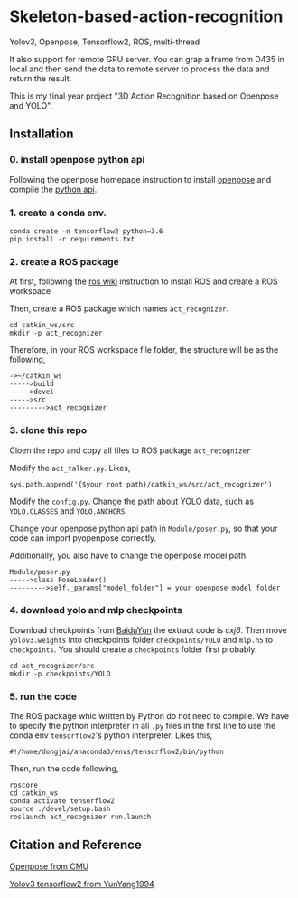 # Skeleton-based-action-recognition
Yolov3, Openpose, Tensorflow2, ROS, multi-thread

It also support for remote GPU server. You can grap a frame from D435 in local and then send the data to remote server to process the data and return the result.

This is my final year project "3D Action Recognition based on Openpose and YOLO".

## Installation

### 0. install openpose python api

Following the openpose homepage instruction to install [openpose](https://github.com/CMU-Perceptual-Computing-Lab/openpose/blob/master/doc/installation.md) and compile the [python api](https://github.com/CMU-Perceptual-Computing-Lab/openpose/blob/master/doc/installation.md#python-api).


### 1. create a conda env.

```
conda create -n tensorflow2 python=3.6
pip install -r requirements.txt
```

### 2. create a ROS package

At first, following the [ros wiki](http://wiki.ros.org/cn/ROS/Tutorials/InstallingandConfiguringROSEnvironment) instruction to install ROS and create a ROS workspace

Then, create a ROS package which names `act_recognizer`.
```
cd catkin_ws/src
mkdir -p act_recognizer
```

Therefore, in your ROS workspace file folder, the structure will be as the following,
```
->~/catkin_ws
----->build
----->devel
----->src
--------->act_recognizer
```

### 3. clone this repo

Cloen the repo and copy all files to ROS package `act_recognizer`

Modify the `act_talker.py`. Likes,
```
sys.path.append('{$your root path}/catkin_ws/src/act_recognizer')
```

Modify the `config.py`. Change the path about YOLO data, such as `YOLO.CLASSES` and `YOLO.ANCHORS`.

Change your openpose python api path in `Module/poser.py`, so that your code can import pyopenpose correctly.

Additionally, you also have to change the openpose model path.
```
Module/poser.py
----->class PoseLoader()
--------->self._params["model_folder"] = your openpose model folder
```

### 4. download yolo and mlp checkpoints

Download checkpoints from [BaiduYun](https://pan.baidu.com/s/1XAbQe_AZBWuXT1MvYESh4w) the extract code is *cxj6*. Then move `yolov3.weights` into checkpoints folder `checkpoints/YOLO` and  `mlp.h5` to  `checkpoints`. You should create a `checkpoints` folder first probably.

```
cd act_recognizer/src
mkdir -p checkpoints/YOLO
```

### 5. run the code

The ROS package whic written by Python do not need to compile. 
We have to specify the python interpreter in all `.py` files in the first line to use the conda env `tensorflow2`'s python interpreter.
Likes this,

```
#!/home/dongjai/anaconda3/envs/tensorflow2/bin/python
```

Then, run the code following,
```
roscore
cd catkin_ws
conda activate tensorflow2
source ./devel/setup.bash
roslaunch act_recognizer run.launch
```

## Citation and Reference
[Openpose from CMU](https://github.com/kevinchan04/openpose)

[Yolov3 tensorflow2 from YunYang1994](https://github.com/YunYang1994/TensorFlow2.0-Examples/tree/master/4-Object_Detection/YOLOV3)
